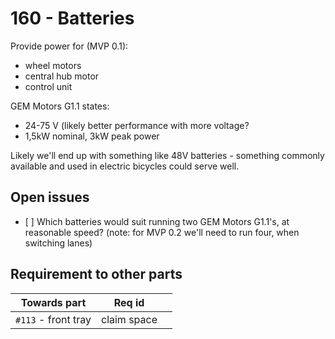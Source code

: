 # 160 - Batteries

Provide power for (MVP 0.1):

- wheel motors
- central hub motor
- control unit


GEM Motors G1.1 states:

- 24-75 V (likely better performance with more voltage?
- 1,5kW nominal, 3kW peak power

Likely we'll end up with something like 48V batteries - something commonly available and used in electric bicycles could serve well.


## Open issues

- [ ] Which batteries would suit running two GEM Motors G1.1's, at reasonable speed? (note: for MVP 0.2 we'll need to run four, when switching lanes)


## Requirement to other parts

|Towards part|Req id||
|---|---|---|
|`#113` - front tray|claim space|


